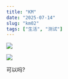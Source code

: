 ```yaml
---
title: "KM"
date: "2025-07-14"
slug: "km02"
tags: ["生活", "测试"]
---
```

![](https://prod-files-secure.s3.us-west-2.amazonaws.com/112d0858-5090-4d34-a606-b75eb8d65fd2/2c440099-43fe-48d8-8b77-f88fb0d68c3e/1000201192.jpg?X-Amz-Algorithm=AWS4-HMAC-SHA256&X-Amz-Content-Sha256=UNSIGNED-PAYLOAD&X-Amz-Credential=ASIAZI2LB466V2JILDBP%2F20250724%2Fus-west-2%2Fs3%2Faws4_request&X-Amz-Date=20250724T153445Z&X-Amz-Expires=3600&X-Amz-Security-Token=IQoJb3JpZ2luX2VjEAcaCXVzLXdlc3QtMiJHMEUCIEEC3x7dseHVvXlNMK6mD5nWIjGRXbQFeBbgQutnowxDAiEA04tfj6%2Fb%2FUfA2SLU7PfUJEwX6%2FLDdB6BvsSGN%2FaIQAMq%2FwMIMBAAGgw2Mzc0MjMxODM4MDUiDKwtGJH3K%2BF5d7OK3SrcA9ug8kAU%2Bf3QJ%2BuqkFfmetOu9nr5JOIX2ziCLrhf%2BY0oF%2F64PeDHuY3dL%2Bl1zHXFRNt5eIEpaR5dPXqyhlCEstUmwtnJB9oLH5e4hCYH%2F%2BYu9MQj3Q4oyRfRXWfhirNnv88f3%2FgPrRMa4efqYP5pzeJ%2BoA%2B6G6VSxbTtLHRTDHNmQc%2B83kKIg%2FacEhnKIeoBLAvwVkgJPzNyM2sHDRlcZWlXoJg%2FpfARZY6VrCjOKX8bwRMfA2lFrU47iw22xGttskmBUc%2FbAkPR4%2BBn4r0A%2Fi2xKKxLW9Ve0%2FN%2BBBKuI0MCo9m%2B7NhGB7sPyRSHSe5PXoMGnEibd0NZss05fp5ijrTNx%2FZN60FZql%2F8d5xlV5KOdoenJ%2FLowDHupmkG78AyU8rreCloGpriYDcEcuFahL8kufpsw7adq9lnYz1JTgDUSIJVeI8Gr6S7e9azWGqBp3kaqH%2BT7VmZfNJoa9rGstvbqnoDbLYUUcKdsk1BN1RX71iThYd0PyGUzD%2Fw2pcDIu1GvbwI1pHlIQ5agyS5efAzPV96%2FNbHbRlkl9ht3ltX9I1i3sChA20fHobOJbEyZO3B8aM%2B9AzcoX7QvxuXpAeHXL6V1d5FWiVT2A2EOi3hOaZlhxh2lY%2BPDDEAMMSVicQGOqUBt3c5pZXgTgEbL%2BD83NsuayCvvlxopUoZ5qyTvKw1Ek5MTEKHlOqTVZzcO0mC77xyRtdgN3VrrEB1HKjE8HR04Fqz%2BSQPlMNkU37I7fmxVnqxHDT94di2nVuxnyrMNnhItP8opGPrc%2FE%2FqYcEfHorMmKUlsi%2BzQyUM%2F%2BY736y3P5Aa8BPZZ1Tf%2FDHWAGMYMCg3wNvMho6ibLaSg%2FSLFvYhRI6OPHV&X-Amz-Signature=79eb318b4ae75792f0595b50dbd9fe61b87b5c71b7144d027410add4404011e3&X-Amz-SignedHeaders=host&x-amz-checksum-mode=ENABLED&x-id=GetObject)


![](https://prod-files-secure.s3.us-west-2.amazonaws.com/112d0858-5090-4d34-a606-b75eb8d65fd2/fff59916-a50b-483b-9213-038d5e566803/1000200739.png?X-Amz-Algorithm=AWS4-HMAC-SHA256&X-Amz-Content-Sha256=UNSIGNED-PAYLOAD&X-Amz-Credential=ASIAZI2LB466V2JILDBP%2F20250724%2Fus-west-2%2Fs3%2Faws4_request&X-Amz-Date=20250724T153445Z&X-Amz-Expires=3600&X-Amz-Security-Token=IQoJb3JpZ2luX2VjEAcaCXVzLXdlc3QtMiJHMEUCIEEC3x7dseHVvXlNMK6mD5nWIjGRXbQFeBbgQutnowxDAiEA04tfj6%2Fb%2FUfA2SLU7PfUJEwX6%2FLDdB6BvsSGN%2FaIQAMq%2FwMIMBAAGgw2Mzc0MjMxODM4MDUiDKwtGJH3K%2BF5d7OK3SrcA9ug8kAU%2Bf3QJ%2BuqkFfmetOu9nr5JOIX2ziCLrhf%2BY0oF%2F64PeDHuY3dL%2Bl1zHXFRNt5eIEpaR5dPXqyhlCEstUmwtnJB9oLH5e4hCYH%2F%2BYu9MQj3Q4oyRfRXWfhirNnv88f3%2FgPrRMa4efqYP5pzeJ%2BoA%2B6G6VSxbTtLHRTDHNmQc%2B83kKIg%2FacEhnKIeoBLAvwVkgJPzNyM2sHDRlcZWlXoJg%2FpfARZY6VrCjOKX8bwRMfA2lFrU47iw22xGttskmBUc%2FbAkPR4%2BBn4r0A%2Fi2xKKxLW9Ve0%2FN%2BBBKuI0MCo9m%2B7NhGB7sPyRSHSe5PXoMGnEibd0NZss05fp5ijrTNx%2FZN60FZql%2F8d5xlV5KOdoenJ%2FLowDHupmkG78AyU8rreCloGpriYDcEcuFahL8kufpsw7adq9lnYz1JTgDUSIJVeI8Gr6S7e9azWGqBp3kaqH%2BT7VmZfNJoa9rGstvbqnoDbLYUUcKdsk1BN1RX71iThYd0PyGUzD%2Fw2pcDIu1GvbwI1pHlIQ5agyS5efAzPV96%2FNbHbRlkl9ht3ltX9I1i3sChA20fHobOJbEyZO3B8aM%2B9AzcoX7QvxuXpAeHXL6V1d5FWiVT2A2EOi3hOaZlhxh2lY%2BPDDEAMMSVicQGOqUBt3c5pZXgTgEbL%2BD83NsuayCvvlxopUoZ5qyTvKw1Ek5MTEKHlOqTVZzcO0mC77xyRtdgN3VrrEB1HKjE8HR04Fqz%2BSQPlMNkU37I7fmxVnqxHDT94di2nVuxnyrMNnhItP8opGPrc%2FE%2FqYcEfHorMmKUlsi%2BzQyUM%2F%2BY736y3P5Aa8BPZZ1Tf%2FDHWAGMYMCg3wNvMho6ibLaSg%2FSLFvYhRI6OPHV&X-Amz-Signature=316b28bd0b28e06797b33cbb278361594d39d04593a2818ca2d7e25cf1b33423&X-Amz-SignedHeaders=host&x-amz-checksum-mode=ENABLED&x-id=GetObject)


可以吗?

